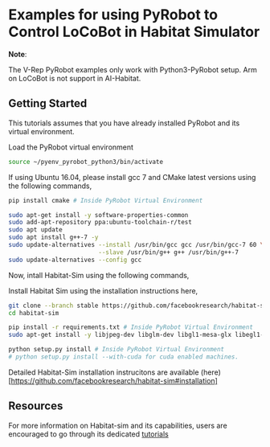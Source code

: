 # Examples for using PyRobot to Control LoCoBot in Habitat Simulator

__Note__: 

The V-Rep PyRobot examples only work with Python3-PyRobot setup.
Arm on LoCoBot is not support in AI-Habitat.

## Getting Started


This tutorials assumes that you have already installed PyRobot and its virtual environment.


Load the PyRobot virtual environment
```bash
source ~/pyenv_pyrobot_python3/bin/activate
```

If using Ubuntu 16.04, please install gcc 7 and CMake latest versions using the following commands,

```bash
pip install cmake # Inside PyRobot Virtual Environment

sudo apt-get install -y software-properties-common
sudo add-apt-repository ppa:ubuntu-toolchain-r/test
sudo apt update
sudo apt install g++-7 -y
sudo update-alternatives --install /usr/bin/gcc gcc /usr/bin/gcc-7 60 \
                         --slave /usr/bin/g++ g++ /usr/bin/g++-7 
sudo update-alternatives --config gcc
```

Now, intall Habitat-Sim using the following commands,


Install Habitat Sim using the installation instructions here,
```bash
git clone --branch stable https://github.com/facebookresearch/habitat-sim.git
cd habitat-sim

pip install -r requirements.txt # Inside PyRobot Virtual Environment
sudo apt-get install -y libjpeg-dev libglm-dev libgl1-mesa-glx libegl1-mesa-dev mesa-utils xorg-dev freeglut3-dev

python setup.py install # Inside PyRobot Virtual Environment
# python setup.py install --with-cuda for cuda enabled machines.
```

Detailed Habitat-Sim installation instrucitons are available (here)[https://github.com/facebookresearch/habitat-sim#installation]

## Resources 

For more information on Habitat-sim and its capabilities, users are encouraged to go through its dedicated [tutorials](https://aihabitat.org/)
